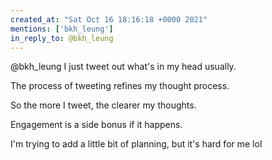 ```yaml
---
created_at: "Sat Oct 16 18:16:18 +0000 2021"
mentions: ['bkh_leung']
in_reply_to: @bkh_leung
---
```


@bkh_leung I just tweet out what's in my head usually. 

The process of tweeting refines my thought process. 

So the more I tweet, the clearer my thoughts.

Engagement is a side bonus if it happens.

I'm trying to add a little bit of planning, but it's hard for me lol